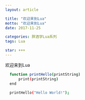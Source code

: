 ```yaml
---
layout: article

title: "欢迎来到Lua"
motto: "欢迎来到Lua"
date: 2017-11-25

categories: 胖酒学Lua系列
tags: Lua

star: +++
---
```


欢迎来到Lua

```bash
  function printHello(printString)
      print(printString)
  end
   
  printHello("Hello World!");
```

